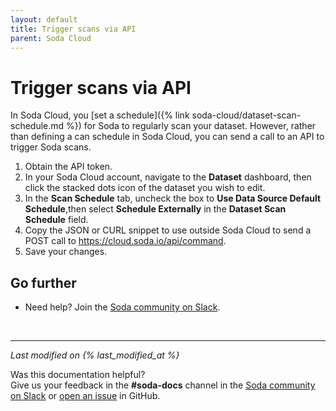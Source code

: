 ```yaml
---
layout: default
title: Trigger scans via API
parent: Soda Cloud
---
```


# Trigger scans via API

In Soda Cloud, you [set a schedule]({% link soda-cloud/dataset-scan-schedule.md %}) for Soda to regularly scan your dataset. However, rather than defining a can schedule in Soda Cloud, you can send a call to an API to trigger Soda scans.

1. Obtain the API token.
2. In your Soda Cloud account, navigate to the **Dataset** dashboard, then click the stacked dots icon of the dataset you wish to edit.  
3. In the **Scan Schedule** tab, uncheck the box to **Use Data Source Default Schedule**,then select **Schedule Externally** in the **Dataset Scan Schedule** field. 
4. Copy the JSON or CURL snippet to use outside Soda Cloud to send a POST call to https://cloud.soda.io/api/command. 
5. Save your changes.


## Go further

* Need help? Join the <a href="http://community.soda.io/slack" target="_blank"> Soda community on Slack</a>.
<br />

---
*Last modified on {% last_modified_at %}*

Was this documentation helpful? <br /> Give us your feedback in the **#soda-docs** channel in the <a href="http://community.soda.io/slack" target="_blank"> Soda community on Slack</a> or <a href="https://github.com/sodadata/docs/issues/new" target="_blank">open an issue</a> in GitHub.